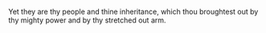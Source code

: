 Yet they are thy people and thine inheritance, which thou broughtest out by thy mighty power and by thy stretched out arm.

